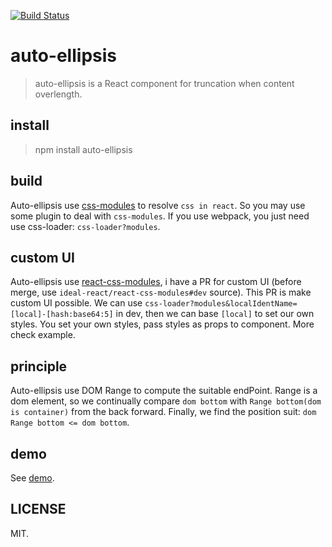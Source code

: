 [![Build Status](https://travis-ci.org/ideal-react/auto-ellipsis.svg)](https://travis-ci.org/ideal-react/auto-ellipsis)

# auto-ellipsis

> auto-ellipsis is a React component for truncation when content overlength.

## install

> npm install auto-ellipsis

## build

Auto-ellipsis use [css-modules][1] to resolve `css in react`. So you may use some plugin to deal with `css-modules`. If you use webpack, you just need use css-loader: `css-loader?modules`.

## custom UI

Auto-ellipsis use [react-css-modules][2], i have a PR for custom UI (before merge, use `ideal-react/react-css-modules#dev` source). This PR is make custom UI possible. We can use `css-loader?modules&localIdentName=[local]-[hash:base64:5]` in dev, then we can base `[local]` to set our own styles.
You set your own styles, pass styles as props to component. More check example.

## principle

Auto-ellipsis use DOM Range to compute the suitable endPoint. Range is a dom element, so we continually compare `dom bottom` with `Range bottom(dom is container)` from the back forward. Finally, we find the position suit: `dom Range bottom <= dom bottom`.

## demo

See [demo][3].

## LICENSE

MIT.


[1]: https://github.com/css-modules/css-modules
[2]: https://github.com/gajus/react-css-modules
[3]: http://ideal-react.github.io


